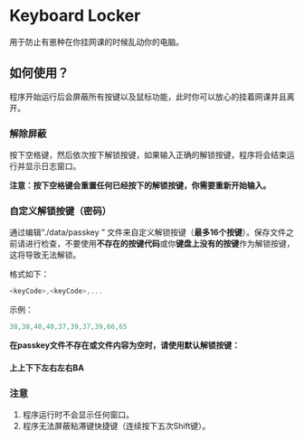 # Keyboard Locker

用于防止有崽种在你挂网课的时候乱动你的电脑。

## 如何使用？

程序开始运行后会屏蔽所有按键以及鼠标功能，此时你可以放心的挂着网课并且离开。

### 解除屏蔽

按下空格键，然后依次按下解锁按键，如果输入正确的解锁按键，程序将会结束运行并显示日志窗口。

**注意：按下空格键会重置任何已经按下的解锁按键，你需要重新开始输入。**

### 自定义解锁按键（密码）

通过编辑“./data/passkey ” 文件来自定义解锁按键（**最多16个按键**）。保存文件之前请进行检查，不要使用**不存在的按键代码**或你**键盘上没有的按键**作为解锁按键，这将导致无法解锁。

格式如下：

```c++
<keyCode>,<keyCode>,...
```

示例：

```c++
38,38,40,40,37,39,37,39,66,65
```

**在passkey文件不存在或文件内容为空时，请使用默认解锁按键：**

#### 上上下下左右左右BA

### 注意

1. 程序运行时不会显示任何窗口。
3. 程序无法屏蔽粘滞键快捷键（连续按下五次Shift键）。

